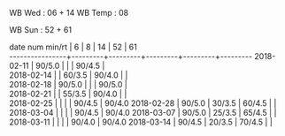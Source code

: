 WB Wed      : 06 + 14
WB Temp     :      08

WB Sun      : 52 + 61

date num min/rt |    6    |    8    |    14   |    52   |    61   
----------------+---------+---------+---------+---------+---------
2018-02-11      |  90/5.0 |         |         |  90/4.5 |        
2018-02-14      |         |  60/3.5 |  90/4.0 |         |        
2018-02-18      |  90/5.0 |         |         |  90/5.0 |        
2018-02-21      |         |  55/3.5 |  90/4.0 |         |        
2018-02-25      |         |         |         |  90/4.5 |  90/4.0
2018-02-28      |  90/5.0 |  30/3.5 |  60/4.5 |         |        
2018-03-04      |         |         |         |  90/4.5 |  90/4.0
2018-03-07      |  90/5.0 |  25/3.5 |  65/4.5 |         |        
2018-03-11      |         |         |         |  90/4.0 |  90/4.0
2018-03-14      |  90/4.5 |  20/3.5 |  70/4.5 |         |        

